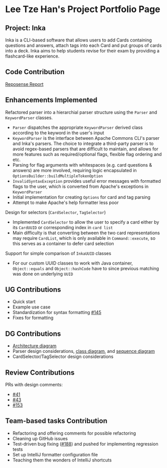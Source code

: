 # Lee Tze Han's Project Portfolio Page

## Project: Inka

Inka is a CLI-based software that allows users to add Cards containing questions and answers, attach tags into each Card and put groups of cards into a deck. Inka aims to help students revise for their exam by providing a flashcard-like experience.

## Code Contribution

[Reposense Report](https://nus-cs2113-ay2223s2.github.io/tp-dashboard/?search=&sort=groupTitle&sortWithin=title&timeframe=commit&mergegroup=&groupSelect=groupByRepos&breakdown=true&checkedFileTypes=docs~functional-code~test-code~other&since=2023-02-17&tabOpen=true&tabType=authorship&tabAuthor=ltzehan&tabRepo=AY2223S2-CS2113-F10-1%2Ftp%5Bmaster%5D&authorshipIsMergeGroup=false&authorshipFileTypes=docs~functional-code~test-code~other&authorshipIsBinaryFileTypeChecked=false&authorshipIsIgnoredFilesChecked=false)

## Enhancements Implemented

Refactored parser into a hierarchial parser structure using the `Parser` and `KeywordParser` classes.

- `Parser` dispatches the appropriate `KeywordParser` derived class according to the keyword in the user's input
- `KeywordParser` is the interface between Apache Commons CLI's parser and Inka's parsers. The choice to integrate a third-party parser is to avoid regex-based parsers that are difficult to maintain, and allows for more features such as required/optional flags, flexible flag ordering and etc.
- Parsing for flag arguments with whitespaces (e.g. card questions & answers) are more involved, requiring logic encapsulated in `OptionsBuilder::buildMultipleTokenOption`
- `InvalidSyntaxException` provides useful error messages with formatted flags to the user, which is converted from Apache's exceptions in `KeywordParser`
- Initial implementation for creating `Options` for card and tag parsing
- Attempt to make Apache's help formatter less poor

Design for selectors (`CardSelector`, `TagSelector`)

- Implemented `CardSelector` to allow the user to specify a card either by its `CardUUID` or corresponding index in `card list`
- Main difficulty is that converting between the two card representations may require `CardList`, which is only available in `Command::execute`, so this serves as a container to defer card selection

Support for simple comparison of `InkaUUID` classes
- For our custom UUID classes to work with Java container, `Object::equals` and `Object::hashCode` have to  since previous matching was done on underlying `UUID`

## UG Contributions

- Quick start
- Example use case
- Standardization for syntax formatting [#145](https://github.com/AY2223S2-CS2113-F10-1/tp/issues/145)
- Fixes for formatting

## DG Contributions

- [Architecture diagram](../img/Architecture.svg)
- Parser design considerations, [class diagram](../img/ParserClass.svg), and [sequence diagram](../img/ParserSequence.svg)
- CardSelector/TagSelector design considerations

## Review Contributions

PRs with design comments:

- [#41](https://github.com/AY2223S2-CS2113-F10-1/tp/pull/41)
- [#43](https://github.com/AY2223S2-CS2113-F10-1/tp/pull/43)
- [#153](https://github.com/AY2223S2-CS2113-F10-1/tp/pull/153)

## Team-based tasks Contribution

- Refactoring and offering comments for possible refactoring
- Cleaning up GitHub issues
- Test-driven bug fixing ([#188](https://github.com/AY2223S2-CS2113-F10-1/tp/pull/188)) and pushed for implementing regression tests
- Set up IntelliJ formatter configuration file
- Teaching them the wonders of IntelliJ shortcuts
